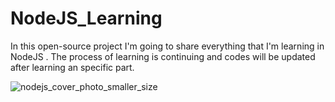 # NodeJS_Learning
In this open-source project I'm going to share everything that I'm learning in NodeJS . The process of learning is continuing and codes will be updated after learning an specific part.

![nodejs_cover_photo_smaller_size](https://github.com/majid2851/NodeJS_Learning/assets/46685643/ef67656d-31ae-4c59-8b33-8bec03e26808)

